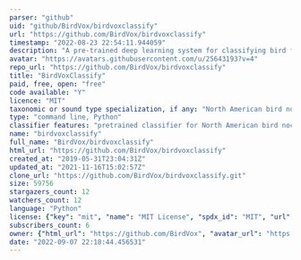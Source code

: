 ```yaml
---
parser: "github"
uid: "github/BirdVox/birdvoxclassify"
url: "https://github.com/BirdVox/birdvoxclassify"
timestamp: "2022-08-23 22:54:11.944059"
description: "A pre-trained deep learning system for classifying bird flight calls in audio clips"
avatar: "https://avatars.githubusercontent.com/u/25643193?v=4"
repo_url: "https://github.com/BirdVox/birdvoxclassify"
title: "BirdVoxClassify"
paid, free, open: "free"
code available: "Y"
licence: "MIT"
taxonomic or sound type specialization, if any: "North American bird nocturnal flight calls"
type: "command line, Python"
classifier features: "pretrained classifier for North American bird nocturnal flight calls"
name: "birdvoxclassify"
full_name: "BirdVox/birdvoxclassify"
html_url: "https://github.com/BirdVox/birdvoxclassify"
created_at: "2019-05-31T23:04:31Z"
updated_at: "2021-11-16T15:02:57Z"
clone_url: "https://github.com/BirdVox/birdvoxclassify.git"
size: 59756
stargazers_count: 12
watchers_count: 12
language: "Python"
license: {"key": "mit", "name": "MIT License", "spdx_id": "MIT", "url": "https://api.github.com/licenses/mit", "node_id": "MDc6TGljZW5zZTEz"}
subscribers_count: 6
owner: {"html_url": "https://github.com/BirdVox", "avatar_url": "https://avatars.githubusercontent.com/u/25643193?v=4", "login": "BirdVox", "type": "Organization"}
date: "2022-09-07 22:18:44.456531"
---
```

